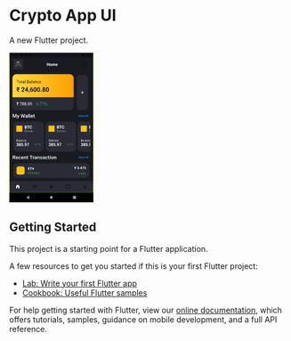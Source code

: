 # Crypto App UI

A new Flutter project.

<img src="https://github.com/Arya0Patil/Crypto-App-UI/blob/master/assets/Crypto%20App.png" width="30%" height="30%">



## Getting Started

This project is a starting point for a Flutter application.

A few resources to get you started if this is your first Flutter project:

- [Lab: Write your first Flutter app](https://flutter.dev/docs/get-started/codelab)
- [Cookbook: Useful Flutter samples](https://flutter.dev/docs/cookbook)

For help getting started with Flutter, view our
[online documentation](https://flutter.dev/docs), which offers tutorials,
samples, guidance on mobile development, and a full API reference.

